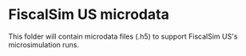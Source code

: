 # FiscalSim US microdata

This folder will contain microdata files (.h5) to support FiscalSim US's microsimulation runs.
